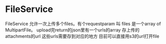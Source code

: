 # FileService
FileService
允许一次上传多个files。有个requestparam 叫 files 是一个array of MultipartFile。
upload完return的json里有一个urls的array 存上传的attachments的url 这些urls需要存到对应的地方
目前可以直接用s3的url打开file
